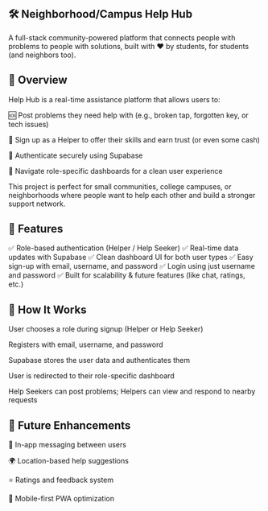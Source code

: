## 🛠️ Neighborhood/Campus Help Hub


A full-stack community-powered platform that connects people with problems to people with solutions, built with ❤️ by students, for students (and neighbors too).

## 🚀 Overview


Help Hub is a real-time assistance platform that allows users to:

🆘 Post problems they need help with (e.g., broken tap, forgotten key, or tech issues)

🧰 Sign up as a Helper to offer their skills and earn trust (or even some cash)

🔐 Authenticate securely using Supabase

🧭 Navigate role-specific dashboards for a clean user experience

This project is perfect for small communities, college campuses, or neighborhoods where people want to help each other and build a stronger support network.



## 🔑 Features
✅ Role-based authentication (Helper / Help Seeker)
✅ Real-time data updates with Supabase
✅ Clean dashboard UI for both user types
✅ Easy sign-up with email, username, and password
✅ Login using just username and password
✅ Built for scalability & future features (like chat, ratings, etc.)

 

## 🧠 How It Works
User chooses a role during signup (Helper or Help Seeker)

Registers with email, username, and password

Supabase stores the user data and authenticates them

User is redirected to their role-specific dashboard

Help Seekers can post problems; Helpers can view and respond to nearby requests

 

## 🌱 Future Enhancements
💬 In-app messaging between users

🌍 Location-based help suggestions

⭐ Ratings and feedback system

📱 Mobile-first PWA optimization

